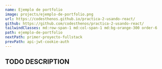 ```yaml
---
name: Ejemplo de portfolio
image: projects/ejemplo-de-portfolio.png
url: https://codesthenos.github.io/practica-2-usando-react/
github: https://github.com/codesthenos/practica-2-usando-react/
tailwindClasses: md:row-span-1 md:col-span-1 md:bg-orange-300 order-6
path: ejemplo-de-portfolio
nextPath: primer-proyecto-fullstack
prevPath: api-jwt-cookie-auth
---
```


## TODO DESCRIPTION
